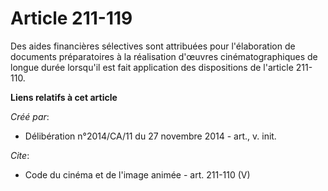 # Article 211-119

Des aides financières sélectives sont attribuées pour l'élaboration de documents préparatoires à la réalisation d'œuvres
cinématographiques de longue durée lorsqu'il est fait application des dispositions de l'article 211-110.

**Liens relatifs à cet article**

_Créé par_:

  - Délibération n°2014/CA/11 du 27 novembre 2014 - art., v. init.

_Cite_:

  - Code du cinéma et de l'image animée - art. 211-110 (V)
